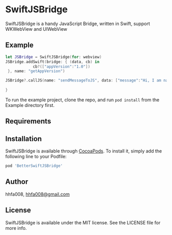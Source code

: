 # SwiftJSBridge
  
SwiftJSBridge is a handy JavaScript Bridge, written in Swift, support WKWebView and UIWebView



## Example
```swift
let JSBridge = SwiftJSBridge(for: webview)
JSBridge.addSwift(bridge: { (data, cb) in
            cb?(["appVersion":"1.0"])
 }, name: "getAppVersion")

JSBridge?.callJS(name: "sendMessageToJS", data: ["message":"Hi, I am native"]) { (data) in
  
}

```

To run the example project, clone the repo, and run `pod install` from the Example directory first.

## Requirements

## Installation

SwiftJSBridge is available through [CocoaPods](https://cocoapods.org). To install
it, simply add the following line to your Podfile:

```ruby
pod 'BetterSwiftJSBridge'
```

## Author

hhfa008, hhfa008@gmail.com

## License

SwiftJSBridge is available under the MIT license. See the LICENSE file for more info.

